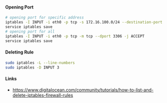 
#### Opening Port
```sh
# opening port for specific address
iptables -I INPUT -i eth0 -p tcp -s 172.16.100.0/24 --destination-port 3306 -j ACCEPT
service iptables save
# opening port for all
iptables -I INPUT -i eth0 -p tcp -m tcp --dport 3306 -j ACCEPT
service iptables save
```

#### Deleting Rule
```sh
sudo iptables -L --line-numbers  
sudo iptables -D INPUT 3  
```

#### Links
* https://www.digitalocean.com/community/tutorials/how-to-list-and-delete-iptables-firewall-rules

